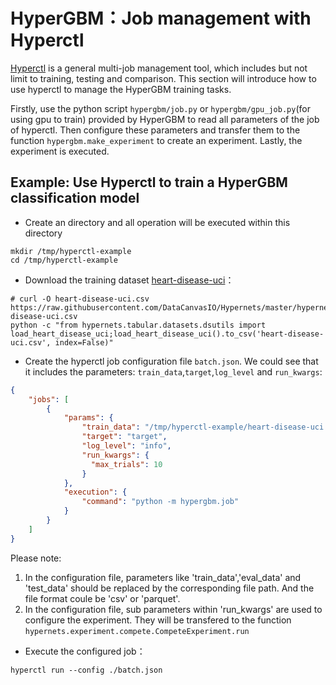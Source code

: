 # HyperGBM：Job management with Hyperctl

[Hyperctl](https://hypernets.readthedocs.io/en/latest/hyperctl.html) is a general multi-job management tool, which includes but not limit to training, testing and comparison. This section will introduce how to use hyperctl to manage the HyperGBM training tasks. 

Firstly, use the python script `hypergbm/job.py` or `hypergbm/gpu_job.py`(for using gpu to train) provided by HyperGBM to read all parameters of the job of hyperctl. Then configure these parameters and transfer them to the function `hypergbm.make_experiment` to create an experiment. Lastly, the experiment is executed.


## Example: Use Hyperctl to train a HyperGBM classification model 

- Create an directory and all operation will be executed within this directory
```shell
mkdir /tmp/hyperctl-example
cd /tmp/hyperctl-example
```

- Download the training dataset [heart-disease-uci](https://www.kaggle.com/ronitf/heart-disease-uci)：

```shell
# curl -O heart-disease-uci.csv https://raw.githubusercontent.com/DataCanvasIO/Hypernets/master/hypernets/tabular/datasets/heart-disease-uci.csv
python -c "from hypernets.tabular.datasets.dsutils import load_heart_disease_uci;load_heart_disease_uci().to_csv('heart-disease-uci.csv', index=False)"
```

- Create the hyperctl job configuration file `batch.json`. We could see that it includes the parameters: `train_data`,`target`,`log_level` and `run_kwargs`:
```json
{
    "jobs": [
        {
            "params": {
                "train_data": "/tmp/hyperctl-example/heart-disease-uci.csv",
                "target": "target",
                "log_level": "info",
                "run_kwargs": {
                  "max_trials": 10
                }
            },
            "execution": {
                "command": "python -m hypergbm.job"
            }
        }
    ]
}
```
Please note: 
1. In the configuration file, parameters like 'train_data','eval_data' and 'test_data' should be replaced by the corresponding file path. And the file format coule be 'csv' or 'parquet'.
2. In the configuration file, sub parameters within 'run_kwargs' are used to configure the experiment. They will be transfered to the function `hypernets.experiment.compete.CompeteExperiment.run`



- Execute the configured job：
```shell
hyperctl run --config ./batch.json
```
